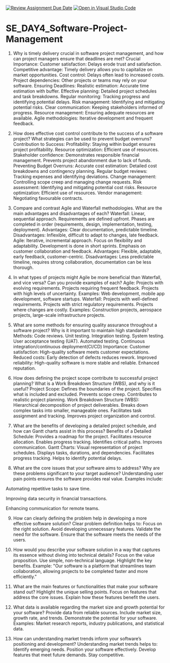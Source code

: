 [![Review Assignment Due Date](https://classroom.github.com/assets/deadline-readme-button-22041afd0340ce965d47ae6ef1cefeee28c7c493a6346c4f15d667ab976d596c.svg)](https://classroom.github.com/a/9pw6JKcu)
[![Open in Visual Studio Code](https://classroom.github.com/assets/open-in-vscode-2e0aaae1b6195c2367325f4f02e2d04e9abb55f0b24a779b69b11b9e10269abc.svg)](https://classroom.github.com/online_ide?assignment_repo_id=18609497&assignment_repo_type=AssignmentRepo)
# SE_DAY4_Software-Project-Management
1. Why is timely delivery crucial in software project management, and how can project managers ensure that deadlines are met?
Crucial Importance: Customer satisfaction: Delays erode trust and satisfaction.   Competitive advantage: Timely delivery allows you to capitalize on market opportunities. Cost control: Delays often lead to increased costs.   Project dependencies: Other projects or teams may rely on your software. Ensuring Deadlines: Realistic estimation: Accurate time estimation with buffer. Effective planning: Detailed project schedules and task breakdowns.   Regular monitoring: Tracking progress and identifying potential delays.   Risk management: Identifying and mitigating potential risks.   Clear communication: Keeping stakeholders informed of progress.   Resource management: Ensuring adequate resources are available.   Agile methodologies: Iterative development and frequent feedback.

 

2. How does effective cost control contribute to the success of a software project? What strategies can be used to prevent budget overruns?
Contribution to Success: Profitability: Staying within budget ensures project profitability.   Resource optimization: Efficient use of resources.   Stakeholder confidence: Demonstrates responsible financial management.   Prevents project abandonment due to lack of funds. Preventing Budget Overruns: Accurate cost estimation: Detailed cost breakdowns and contingency planning.   Regular budget reviews: Tracking expenses and identifying deviations.   Change management: Controlling scope creep and managing change requests.   Risk assessment: Identifying and mitigating potential cost risks.   Resource optimization: Efficient use of resources.   Vendor management: Negotiating favourable contracts.

3. Compare and contrast Agile and Waterfall methodologies. What are the main advantages and disadvantages of each?
Waterfall: Linear, sequential approach. Requirements are defined upfront.   Phases are completed in order (requirements, design, implementation, testing, deployment). Advantages: Clear documentation, predictable timeline.   Disadvantages: Inflexible, difficult to adapt to changes, late feedback. Agile: Iterative, incremental approach. Focus on flexibility and adaptability. Development is done in short sprints. Emphasis on customer collaboration and feedback. Advantages: Flexible, adaptable, early feedback, customer-centric.   Disadvantages: Less predictable timeline, requires strong collaboration, documentation can be less thorough.

4. In what types of projects might Agile be more beneficial than Waterfall, and vice versa? Can you provide examples of each?
Agile: Projects with evolving requirements. Projects requiring frequent feedback. Projects with high levels of uncertainty. Examples: Web development, mobile app development, software startups.   Waterfall: Projects with well-defined requirements. Projects with strict regulatory requirements. Projects where changes are costly. Examples: Construction projects, aerospace projects, large-scale infrastructure projects.

5. What are some methods for ensuring quality assurance throughout a software project? Why is it important to maintain high standards?
Methods: Code reviews. Unit testing. Integration testing. System testing. User acceptance testing (UAT). Automated testing. Continuous integration/continuous deployment(CI/CD) Importance: Customer satisfaction: High-quality software meets customer expectations.   Reduced costs: Early detection of defects reduces rework.   Improved reliability: High-quality software is more stable and reliable.   Enhanced reputation.

6. How does defining the project scope contribute to successful project planning? What is a Work Breakdown Structure (WBS), and why is it useful?
Project Scope: Defines the boundaries of the project. Specifies what is included and excluded. Prevents scope creep. Contributes to realistic project planning. Work Breakdown Structure (WBS): Hierarchical decomposition of project deliverables.   Breaks down complex tasks into smaller, manageable ones.   Facilitates task assignment and tracking.   Improves project organization and control.

7. What are the benefits of developing a detailed project schedule, and how can Gantt charts assist in this process?
Benefits of a Detailed Schedule: Provides a roadmap for the project. Facilitates resource allocation. Enables progress tracking.   Identifies critical paths. Improves communication. Gantt Charts: Visual representation of project schedules.   Displays tasks, durations, and dependencies.   Facilitates progress tracking.   Helps to identify potential delays.

8. What are the core issues that your software aims to address? Why are these problems significant to your target audience?
Understanding user pain points ensures the software provides real value. Examples include:

Automating repetitive tasks to save time.

Improving data security in financial transactions.

Enhancing communication for remote teams.

9. How can clearly defining the problem help in developing a more effective software solution?
Clear problem definition helps to: Focus on the right solution. Avoid developing unnecessary features. Validate the need for the software. Ensure that the software meets the needs of the users.

10. How would you describe your software solution in a way that captures its essence without diving into technical details?
Focus on the value proposition. Use simple, non-technical language. Highlight the key benefits. Example: "Our software is a platform that streamlines team collaboration, allowing projects to be completed faster and more efficiently."

11. What are the main features or functionalities that make your software stand out?
Highlight the unique selling points. Focus on features that address the core issues. Explain how these features benefit the users.

12. What data is available regarding the market size and growth potential for your software?
Provide data from reliable sources. Include market size, growth rate, and trends. Demonstrate the potential for your software. Examples: Market research reports, industry publications, and statistical data.

13. How can understanding market trends inform your software’s positioning and development?
Understanding market trends helps to: Identify emerging needs. Position your software effectively. Develop features that meet future demands. Stay competitive.
